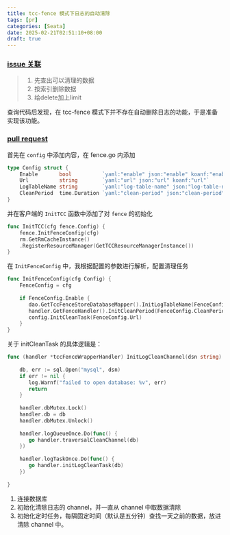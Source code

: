 ```yaml
---
title: tcc-fence 模式下日志的自动清除
tags: [pr]
categories: [Seata]
date: 2025-02-21T02:51:10+08:00
draft: true
---
```

### [issue 关联](https://github.com/apache/incubator-seata-go/issues/699)

>1. 先查出可以清理的数据
>2. 按索引删除数据
>3. 给delete加上limit

查询代码后发现，在 tcc-fence 模式下并不存在自动删除日志的功能，于是准备实现该功能。
### [pull request](https://github.com/apache/incubator-seata-go/pull/745)

首先在 `config` 中添加内容，在 fence.go 内添加

```go
type Config struct {  
    Enable       bool          `yaml:"enable" json:"enable" koanf:"enable"`  
    Url          string        `yaml:"url" json:"url" koanf:"url"`  
    LogTableName string        `yaml:"log-table-name" json:"log-table-name" koanf:"log-table-name"`  
    CleanPeriod  time.Duration `yaml:"clean-period" json:"clean-period" koanf:"clean-period"`  
}
```

并在客户端的 `InitTCC` 函数中添加了对 `fence` 的初始化

```go
func InitTCC(cfg fence.Config) {  
	fence.InitFenceConfig(cfg)
	rm.GetRmCacheInstance()
	.RegisterResourceManager(GetTCCResourceManagerInstance()) 
}
```

在 `InitFenceConfig` 中，我根据配置的参数进行解析，配置清理任务

```go
func InitFenceConfig(cfg Config) {  
    FenceConfig = cfg  
  
    if FenceConfig.Enable {  
       dao.GetTccFenceStoreDatabaseMapper().InitLogTableName(FenceConfig.LogTableName)  
       handler.GetFenceHandler().InitCleanPeriod(FenceConfig.CleanPeriod)  
       config.InitCleanTask(FenceConfig.Url)  
    }  
}
```

关于 initCleanTask 的具体逻辑是：

```go
func (handler *tccFenceWrapperHandler) InitLogCleanChannel(dsn string) {  
  
    db, err := sql.Open("mysql", dsn)  
    if err != nil {  
       log.Warnf("failed to open database: %v", err)  
       return  
    }  
  
    handler.dbMutex.Lock()  
    handler.db = db  
    handler.dbMutex.Unlock()  
  
    handler.logQueueOnce.Do(func() {  
       go handler.traversalCleanChannel(db)  
    })  
  
    handler.logTaskOnce.Do(func() {  
       go handler.initLogCleanTask(db)  
    })  
  
}
```

1. 连接数据库
2. 初始化清除日志的 channel，并一直从 channel 中取数据清除
3. 初始化定时任务，每隔固定时间（默认是五分钟）查找一天之前的数据，放进清除 channel 中。
